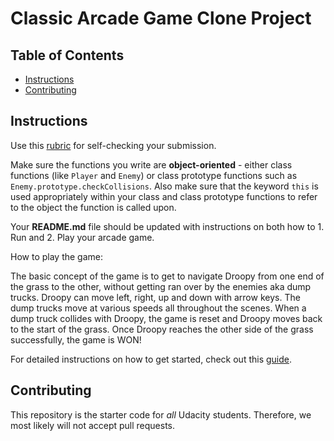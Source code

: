 # Classic Arcade Game Clone Project

## Table of Contents

- [Instructions](#instructions)
- [Contributing](#contributing)

## Instructions

Use this [rubric](https://review.udacity.com/#!/rubrics/15/view) for self-checking your submission.

Make sure the functions you write are **object-oriented** - either class functions (like `Player` and `Enemy`) or class prototype functions such as `Enemy.prototype.checkCollisions`. Also make sure that the keyword `this` is used appropriately within your class and class prototype functions to refer to the object the function is called upon.

Your **README.md** file should be updated with instructions on both how to 1. Run and 2. Play your arcade game.

How to play the game:

The basic concept of the game is to get to navigate Droopy from one end of the grass to the other, without getting ran over by the enemies aka dump trucks.  Droopy can move left, right, up and down with arrow keys.  The dump trucks move at various speeds all throughout the scenes.  When a dump truck collides with Droopy, the game is reset and Droopy moves back to the start of the grass.  Once Droopy reaches the other side of the grass successfully, the game is WON!

For detailed instructions on how to get started, check out this [guide](https://docs.google.com/document/d/1v01aScPjSWCCWQLIpFqvg3-vXLH2e8_SZQKC8jNO0Dc/pub?embedded=true).

## Contributing

This repository is the starter code for _all_ Udacity students. Therefore, we most likely will not accept pull requests.

